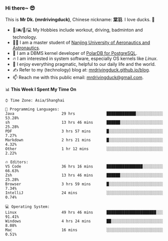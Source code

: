 ### Hi there~ 😎

This is **Mr Dk. (mrdrivingduck)**, Chinese nickname: **棠羽**. I love ducks. 🦆

- 💪/🚘/🏸/💻 My Hobbies include workout, driving, badminton and technology.
- 👨‍🎓 I am a master student of [Nanjing University of Aeronautics and Astronautics](https://en.wikipedia.org/wiki/Nanjing_University_of_Aeronautics_and_Astronautics).
- 🍊 I am a DBMS kernel developer of [PolarDB for PostgreSQL](https://github.com/ApsaraDB/PolarDB-for-PostgreSQL).
- 🔥 I am interested in system software, especially OS kernels like *Linux*.
- 🔧 I enjoy everything pragmatic, helpful to our daily life and the world.
- ✍ Refer to my (technology) blog at: [mrdrivingduck.github.io/blog](https://www.mrdrivingduck.cn/blog/#/).
- 📫 Reach me with this public email: [mrdrivingduck@gmail.com](mailto:mrdrivingduck@gmail.com).

<!--START_SECTION:waka-->
📊 **This Week I Spent My Time On** 

```text
⌚︎ Time Zone: Asia/Shanghai

💬 Programming Languages: 
Java                     29 hrs              █████████████░░░░░░░░░░░░   53.28% 
sh                       13 hrs 46 mins      ██████░░░░░░░░░░░░░░░░░░░   25.28% 
PDF                      3 hrs 57 mins       █░░░░░░░░░░░░░░░░░░░░░░░░   7.27% 
Markdown                 2 hrs 21 mins       █░░░░░░░░░░░░░░░░░░░░░░░░   4.32% 
Other                    1 hr 12 mins        ░░░░░░░░░░░░░░░░░░░░░░░░░   2.22%

🔥 Editors: 
VS Code                  36 hrs 16 mins      ████████████████░░░░░░░░░   66.63% 
Zsh                      13 hrs 46 mins      ██████░░░░░░░░░░░░░░░░░░░   25.28% 
Browser                  3 hrs 59 mins       █░░░░░░░░░░░░░░░░░░░░░░░░   7.34% 
IntelliJ                 24 mins             ░░░░░░░░░░░░░░░░░░░░░░░░░   0.74%

💻 Operating System: 
Linux                    49 hrs 46 mins      ██████████████████████░░░   91.41% 
Windows                  4 hrs 24 mins       ██░░░░░░░░░░░░░░░░░░░░░░░   8.08% 
Mac                      16 mins             ░░░░░░░░░░░░░░░░░░░░░░░░░   0.51%

```


<!--END_SECTION:waka-->

<!-- ![Mr Dk.'s GitHub Stats](https://github-readme-stats.vercel.app/api?username=mrdrivingduck&count_private&show_icons=true&theme=buefy) -->

<!-- ![Most Used Languages](https://github-readme-stats.vercel.app/api/top-langs/?username=mrdrivingduck&exclude_repo=mips32-CPU,snort-tcp-socket&theme=buefy&layout=compact&langs_count=10) -->


<!--
**mrdrivingduck/mrdrivingduck** is a ✨ _special_ ✨ repository because its `README.md` (this file) appears on your GitHub profile.

Here are some ideas to get you started:

- 🔭 I’m currently working on ...
- 🌱 I’m currently learning ...
- 👯 I’m looking to collaborate on ...
- 🤔 I’m looking for help with ...
- 💬 Ask me about ...
- 📫 How to reach me: ...
- 😄 Pronouns: ...
- ⚡ Fun fact: ...
-->
